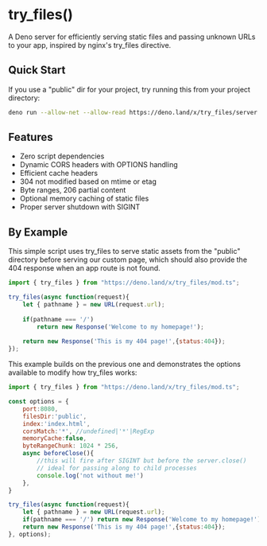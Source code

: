 # try_files()
A Deno server for efficiently serving static files and passing unknown URLs to your app, inspired by nginx's try_files directive.

## Quick Start
If you use a "public" dir for your project,
try running this from your project directory:
```bash
deno run --allow-net --allow-read https://deno.land/x/try_files/server.ts
```

## Features
- Zero script dependencies
- Dynamic CORS headers with OPTIONS handling
- Efficient cache headers
- 304 not modified based on mtime or etag
- Byte ranges, 206 partial content
- Optional memory caching of static files
- Proper server shutdown with SIGINT

## By Example
This simple script uses try_files to serve static assets from the "public" directory 
before serving our custom page, which should also provide the 404 response when an app route is not found.
```javascript
import { try_files } from "https://deno.land/x/try_files/mod.ts";

try_files(async function(request){
    let { pathname } = new URL(request.url);
    
    if(pathname === '/')
        return new Response('Welcome to my homepage!');
    
    return new Response('This is my 404 page!',{status:404});
});
```
This example builds on the previous one and demonstrates the options available
to modify how try_files works:
```javascript
import { try_files } from "https://deno.land/x/try_files/mod.ts";

const options = {
    port:8080,
    filesDir:'public',
    index:'index.html',
    corsMatch:'*', //undefined|'*'|RegExp
    memoryCache:false,
    byteRangeChunk: 1024 * 256,
    async beforeClose(){
        //this will fire after SIGINT but before the server.close()
        // ideal for passing along to child processes
        console.log('not without me!')
    },
}

try_files(async function(request){
    let { pathname } = new URL(request.url);
    if(pathname === '/') return new Response('Welcome to my homepage!');
    return new Response('This is my 404 page!',{status:404});
}, options);
```